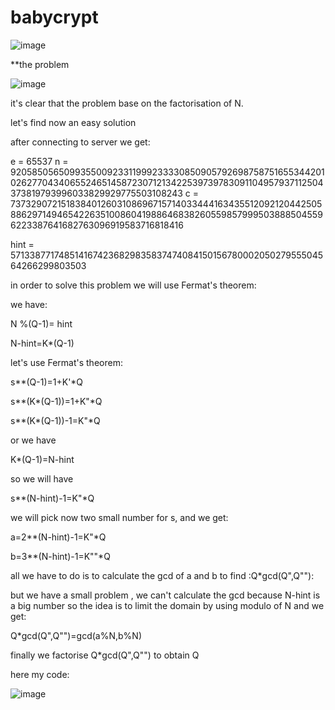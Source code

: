 # babycrypt
![image](https://user-images.githubusercontent.com/75444239/128935870-a387e98c-edd5-4fa3-a3ec-9db20415a90c.png)

**the problem

![image](https://user-images.githubusercontent.com/75444239/128936615-34d0a69b-9baf-48d8-8a95-dc9bb93aa22f.png)

it's clear that the problem base on the factorisation of N.

let's find now  an easy solution

after connecting to server we get:


e = 65537
n = 9205850565099355009233119992333308509057926987587516553442010262770434065524651458723071213422539739783091104957937112504373819793996033829929775503108243
c = 7373290721518384012603108696715714033444163435512092120442505886297149465422635100860419886468382605598579995038885045596223387641682763096919583716818416

hint = 571338771748514167423682983583747408415015678000205027955504564266299803503


in order to solve this problem we will use Fermat's theorem:

we have:  


N %(Q-1)= hint 
             
N-hint=K*(Q-1)


let's use Fermat's theorem:                     

s**(Q-1)=1+K'*Q
                                                  
                                                  
s**(K*(Q-1))=1+K"*Q
       
s**(K*(Q-1))-1=K"*Q

or we have

K*(Q-1)=N-hint

so we will have

s**(N-hint)-1=K"*Q



we will pick now two small  number for s, and we get:

a=2**(N-hint)-1=K"*Q

b=3**(N-hint)-1=K""*Q

all we have to do is to calculate the gcd of a and b to find :Q*gcd(Q",Q""):

but  we have a small problem , we can't calculate the gcd  because N-hint is a big number so the idea is to limit the domain by using modulo of N and we get:

Q*gcd(Q",Q"")=gcd(a%N,b%N)

finally we factorise Q*gcd(Q",Q"") to obtain Q 

here my  code:

![image](https://user-images.githubusercontent.com/75444239/128941220-0fc95415-7cc2-4137-83fd-94866ebfe9bd.png)







                                                   


                                                   



